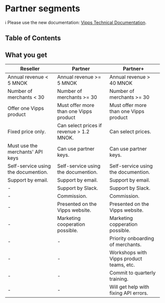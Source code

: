 <!-- START_METADATA
---
title: Partner segments
sidebar_position: 10
---
END_METADATA -->

# Partner segments

<!-- START_COMMENT -->

ℹ️ Please use the new documentation:
[Vipps Technical Documentation](https://vippsas.github.io/vipps-developer-docs/).

<!-- END_COMMENT -->

<!-- START_TOC -->

## Table of Contents


<!-- END_TOC -->

## What you get


| Reseller                                   | Partner                                    | Partner+                                   |
| ------------------------------------------ | ------------------------------------------ | ------------------------------------------ |
| Annual revenue < 5 MNOK                    | Annual revenue >= 5 MNOK                   | Annual revenue > 40 MNOK                   |
| Number of merchants < 30                   | Number of merchants >= 30                  | Number of merchants >= 30                  |
| Offer one Vipps product                    | Must offer more than one Vipps product     | Must offer more than one Vipps product     |
| Fixed price only.                          | Can select prices if revenue > 1.2 MNOK.   | Can select prices.                         |
| Must use the merchants' API keys           | Can use partner keys.                      | Can use partner keys.                      |  
| Self-service using the documention.        | Self-service using the documention.        | Self-service using the documention.        |
| Support by email.                          | Support by email.                          | Support by email.                          |
| -                                          | Support by Slack.                          | Support by Slack.                          |
| -                                          | Commission.                                | Commission.                                |     
| -                                          | Presented on the Vipps website.            | Presented on the Vipps website.            |
| -                                          | Marketing cooperation possible.            | Marketing copperation possible.            |
| -                                          | -                                          | Priority onboarding of merchants.          |
| -                                          | -                                          | Workshops with Vipps product teams, etc.   |
| -                                          | -                                          | Commit to quarterly training.              |
| -                                          | -                                          | Will get help with fixing API errors.      |
